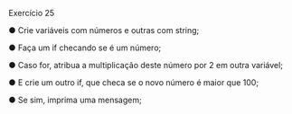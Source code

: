 Exercício 25

● Crie variáveis com números e outras com string;

● Faça um if checando se é um número;

● Caso for, atribua a multiplicação deste número por 2 em outra variável;

● E crie um outro if, que checa se o novo número é maior que 100;

● Se sim, imprima uma mensagem;